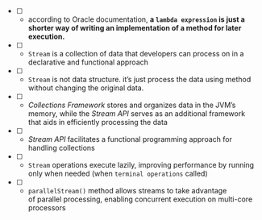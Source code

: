 - [ ] - according to Oracle documentation, **a `lambda expression` is just a shorter way of writing an implementation of a method for later execution.**
- [ ] - `Stream` is a collection of data that developers can process on in a declarative and functional approach
- [ ] - `Stream` is not data structure. it’s just process the data using method without changing the original data.
- [ ] - *Collections Framework* stores and organizes data in the JVM’s memory, while the *Stream API* serves as an additional framework that aids in efficiently processing the data
- [ ] - *Stream API* facilitates a functional programming approach for handling collections
- [ ] - `Stream` operations execute lazily, improving performance by running only when needed (when `terminal operations` called)
- [ ] - `parallelStream()` method allows streams to take advantage of parallel processing, enabling concurrent execution on multi-core processors